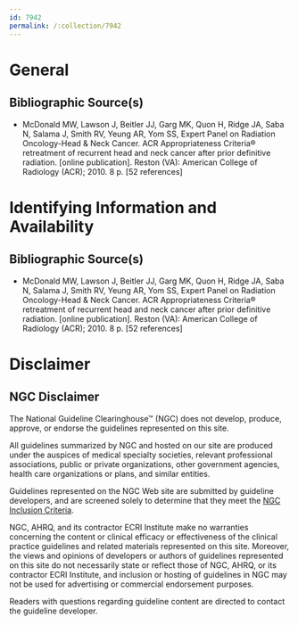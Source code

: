 ```yaml
---
id: 7942
permalink: /:collection/7942
---
```


# General

## Bibliographic Source(s)

- McDonald MW, Lawson J, Beitler JJ, Garg MK, Quon H, Ridge JA, Saba N, Salama J, Smith RV, Yeung AR, Yom SS, Expert Panel on Radiation Oncology-Head & Neck Cancer. ACR Appropriateness Criteria® retreatment of recurrent head and neck cancer after prior definitive radiation. [online publication]. Reston (VA): American College of Radiology (ACR); 2010. 8 p. [52 references]

# Identifying Information and Availability

## Bibliographic Source(s)

- McDonald MW, Lawson J, Beitler JJ, Garg MK, Quon H, Ridge JA, Saba N, Salama J, Smith RV, Yeung AR, Yom SS, Expert Panel on Radiation Oncology-Head & Neck Cancer. ACR Appropriateness Criteria® retreatment of recurrent head and neck cancer after prior definitive radiation. [online publication]. Reston (VA): American College of Radiology (ACR); 2010. 8 p. [52 references]

# Disclaimer

## NGC Disclaimer

The National Guideline Clearinghouse™ (NGC) does not develop, produce, approve, or endorse the guidelines represented on this site.

All guidelines summarized by NGC and hosted on our site are produced under the auspices of medical specialty societies, relevant professional associations, public or private organizations, other government agencies, health care organizations or plans, and similar entities.

Guidelines represented on the NGC Web site are submitted by guideline developers, and are screened solely to determine that they meet the [NGC Inclusion Criteria](/help-and-about/summaries/inclusion-criteria).

NGC, AHRQ, and its contractor ECRI Institute make no warranties concerning the content or clinical efficacy or effectiveness of the clinical practice guidelines and related materials represented on this site. Moreover, the views and opinions of developers or authors of guidelines represented on this site do not necessarily state or reflect those of NGC, AHRQ, or its contractor ECRI Institute, and inclusion or hosting of guidelines in NGC may not be used for advertising or commercial endorsement purposes.

Readers with questions regarding guideline content are directed to contact the guideline developer.

